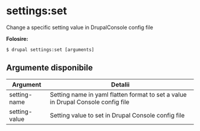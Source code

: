 # settings:set
Change a specific setting value in DrupalConsole config file

**Folosire:**
```
$ drupal settings:set [arguments] 
```

## Argumente disponibile
Argument | Detalii
---------|-------------
setting-name | Setting name in yaml flatten format to set a value in Drupal Console config file
setting-value | Setting value to set in Drupal Console config file
